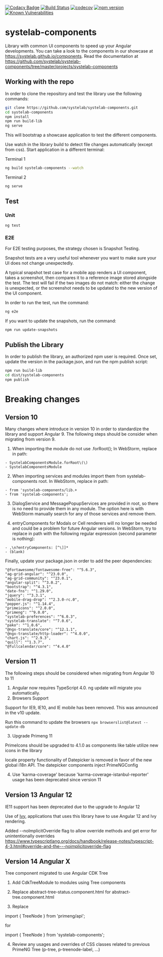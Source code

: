 [![Codacy Badge](https://app.codacy.com/project/badge/Grade/4b9aac15463b46bba542091304304388)](https://www.codacy.com/gh/systelab/systelab-components/dashboard?utm_source=github.com&amp;utm_medium=referral&amp;utm_content=systelab/systelab-components&amp;utm_campaign=Badge_Grade)
[![Build Status](https://travis-ci.com/systelab/systelab-components.svg?branch=master)](https://travis-ci.com/systelab/systelab-components)
[![codecov](https://codecov.io/gh/systelab/systelab-components/branch/master/graph/badge.svg)](https://codecov.io/gh/systelab/systelab-components)
[![npm version](https://badge.fury.io/js/systelab-components.svg)](https://badge.fury.io/js/systelab-components)
[![Known Vulnerabilities](https://snyk.io/test/github/systelab/systelab-components/badge.svg?targetFile=package.json)](https://snyk.io/test/github/systelab/systelab-components?targetFile=package.json)

# systelab-components

Library with common UI components to speed up your Angular developments. You can take a look to the components in our showcase at https://systelab.github.io/components.
Read the documentation at https://github.com/systelab/systelab-components/tree/master/projects/systelab-components

## Working with the repo

In order to clone the repository and test the library use the following commands:

```bash
git clone https://github.com/systelab/systelab-components.git
cd systelab-components
npm install
npm run build-lib
ng serve
```
This will bootstrap a showcase application to test the different components.


Use watch in the library build to detect file changes automatically (except from css). Start application in a different terminal:

Terminal 1
```bash
ng build systelab-components --watch
```
Terminal 2
```bash
ng serve
```


## Test

### Unit

```bash
ng test
```

### E2E
For E2E testing purposes, the strategy chosen is Snapshot Testing.

Snapshot tests are a very useful tool whenever you want to make sure your UI does not change unexpectedly.

A typical snapshot test case for a mobile app renders a UI component, takes a screenshot, then compares it to a reference image stored alongside the test. The test will fail if the two images do not match: either the change is unexpected, or the screenshot needs to be updated to the new version of the UI component.

In order to run the test, run the command:

```bash
ng e2e
```

If you want to update the snapshots, run the command:

```bash
npm run update-snapshots
```

## Publish the Library

In order to publish the library, an authorized npm user is required. Once set, update the version in the package.json, and run the npm publish script:

```bash
npm run build-lib
cd dist/systelab-components
npm publish
```

# Breaking changes

## Version 10
Many changes where introduce in version 10 in order to standardize the library and support Angular 9.
The following steps should be consider when migrating from version 9.

1. When importing the module do not use .forRoot(); In WebStorm, replace in path:
```
- SystelabComponentsModule.forRoot\(\)
- SystelabComponentsModule
```
2. When importing services and modules import them from systelab-components root. In WebStorm, replace in path:
```
- from 'systelab-components/lib.+
- from 'systelab-components';
```

3. DialogService and MessagePopupServices are provided in root, so there is no need to provide them in any module. The option here is with WebStorm manually search for any of those services and remove them.


4. entryComponents for Modals or Cell renderers will no longer be needed and could be a problem for future Angular versions. In WebStorm, try to replace in path with the following regular expression (second parameter is nothing):

```
- ,\n?entryComponents: [^\]]*
- (blank)
```

Finally, update your package.json in order to add the peer dependencies:

```
"@fortawesome/fontawesome-free": "^5.6.3",
"ag-grid-angular": "^23.0.0",
"ag-grid-community": "^23.0.1",
"angular-split": "^3.0.2",
"bootstrap": "^4.3.1",
"date-fns": "^1.29.0",
"jquery": "^3.3.1",
"mobile-drag-drop": "^2.3.0-rc.0",
"popper.js": "^1.14.4",
"primeicons": "^2.0.0",
"primeng": "^9.0.0",
"systelab-preferences": "^6.0.3",
"systelab-translate": "^7.0.6",
"pako": "^1.0.6",
"@ngx-translate/core": "^12.1.1",
"@ngx-translate/http-loader": "^4.0.0",
"chart.js": "^2.9.3",
"quill": "^1.3.7",
"@fullcalendar/core": "^4.4.0"
```

## Version 11
The following steps should be considered when migrating from Angular 10 to 11

1.  Angular now requires TypeScript 4.0. ng update will migrate you automatically.
2.  Browsers Support

Support for IE9, IE10, and IE mobile has been removed. This was announced in the v10 update.

Run this command to update the browsers ```npx browserslist@latest --update-db```

3.  Upgrade Primeng 11

PrimeIcons should be upgraded to 4.1.0 as components like table utilize new icons in the library

locale property functionality of Datepicker is removed in favor of the new global i18n API. The datepicker components inject PrimeNGConfig

4.  Use 'karma-coverage' because 'karma-coverage-istanbul-reporter' usage has been deprecated since version 11

## Version 13 Angular 12

IE11 support has been deprecated due to the upgrade to Angular 12

Use of [Ivy](https://angular.io/guide/ivy), applications that uses this library have to use Angular 12 and Ivy rendering.

Added --noImplicitOverride flag to allow override methods and get error for unintentionally overrides https://www.typescriptlang.org/docs/handbook/release-notes/typescript-4-3.html#override-and-the---noimplicitoverride-flag

## Version 14 Angular X

Tree component migrated to use Angular CDK Tree

1.  Add CdkTreeModule to modules using Tree components

2.  Replace abstract-tree-status.component.html for abstract-tree.component.html

3.  Replace 

   import { TreeNode } from 'primeng/api'; 

   for 

   import { TreeNode } from 'systelab-components';

4.  Review any usages and overrides of CSS classes related to previous PrimeNG Tree (p-tree, p-treenode-label, ...)
